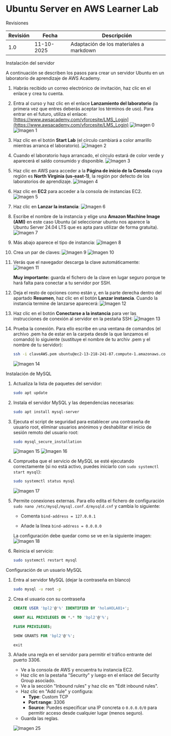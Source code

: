 # Ubuntu Server en AWS Learner Lab

<span class="mi_h3">Revisiones</span>

|Revisión | Fecha| Descripción|
|---------|------|-------------|
|1.0 | 11-10-2025 | Adaptación de los materiales a markdown|


<span class="mi_h3">Instalación del servidor</span>

A continuación se describen los pasos para crear un servidor Ubuntu en un laboratorio de aprendizaje de AWS Academy.

1. Habrás recibido un correo electrónico de invitación, haz clic en el enlace y crea tu cuenta.

2. Entra al curso y haz clic en el enlace **Lanzamiento del laboratorio** (la primera vez que entres deberás aceptar los términos de uso). Para entrar en el futuro, utiliza el enlace: [https://www.awsacademy.com/vforcesite/LMS_Login](https://www.awsacademy.com/vforcesite/LMS_Login)
    ![Imagen 0](img/AWS/imagen_000.jpg)
    ![Imagen 1](img/AWS/imagen_001.jpg)
    
3. Haz clic en el botón **Start Lab** (el círculo cambiará a color amarillo mientras arranca el laboratorio).
    ![Imagen 2](img/AWS/imagen_002.jpg)

4. Cuando el laboratorio haya arrancado, el círculo estará de color verde y aparecerá el saldo consumido y disponible.
    ![Imagen 3](img/AWS/imagen_003.jpg)

5. Haz clic en AWS para acceder a la **Página de inicio de la Consola** cuya región es **North Virginia (us-east-1)**, la región por defecto de los laboratorios de aprendizaje.
    ![Imagen 4](img/AWS/imagen_004.jpg)

6. Haz clic en **EC2** para acceder a la consola de instancias EC2.
    ![Imagen 5](img/AWS/imagen_005.jpg)

7. Haz clic en **Lanzar la instancia**:
    ![Imagen 6](img/AWS/imagen_006.jpg)

8. Escribe el nombre de la instancia y elige una **Amazon Machine Image (AMI)** en este caso Ubuntu (al seleccionar ubuntu nos aparece la Ubuntu Server 24.04 LTS que es apta para utilizar de forma gratuita).
    ![Imagen 7](img/AWS/imagen_007.jpg)

9. Más abajo aparece el tipo de instancia:
    ![Imagen 8](img/AWS/imagen_008.jpg)

10. Crea un par de claves:
    ![Imagen 9](img/AWS/imagen_009.jpg)
    ![Imagen 10](img/AWS/imagen_010.jpg)

11. Verás que el navegador descarga la clave automáticamente:
    ![Imagen 11](img/AWS/imagen_011.jpg)

    <span class="mis_avisos">**Muy importante:** guarda el fichero de la clave en lugar seguro porque te hará falta para conectar a tu servidor por SSH.</span>


12. Deja el resto de opciones como están y, en la parte derecha dentro del apartado **Resumen**, haz clic en el botón **Lanzar instancia**. Cuando la instancia termine de lanzarse aparecerá:
    ![Imagen 12](img/AWS/imagen_012.jpg)

13. Haz clic en el botón **Conectarse a la instancia** para ver las instrucciones de conexión al servidor en la pestaña SSH:
    ![Imagen 13](img/AWS/imagen_013.jpg)

14. Prueba la conexión. Para ello escribe en una ventana de comandos (el archivo .pem ha de estar en la carpeta desde la que lanzamos el comando) lo siguiente (sustituye el nombre de tu archiv .pem y el nombre de tu servidor):

    ```bash
    ssh -i claveAWS.pem ubuntu@ec2-13-218-241-87.compute-1.amazonaws.com
    ```

    ![Imagen 14](img/AWS/imagen_014.jpg)



<span class="mi_h3">Instalación de MySQL</span>

1. Actualiza la lista de paquetes del servidor:
    ```bash
    sudo apt update
    ```
2. Instala el servidor MySQL y las dependencias necesarias:
    ```bash
    sudo apt install mysql-server
    ```
3. Ejecuta el script de seguridad para establecer una contraseña de usuario root, eliminar usuarios anónimos y deshabilitar el inicio de sesión remoto del usuario root:
    ```bash
    sudo mysql_secure_installation
    ```
    ![Imagen 15](img/AWS/imagen_015.jpg)
    ![Imagen 16](img/AWS/imagen_016.jpg)

4. Comprueba que el servicio de MySQL se esté ejecutando correctamente (si no está activo, puedes iniciarlo con `sudo systemctl start mysql`):
    ```bash
    sudo systemctl status mysql
    ```
    ![Imagen 17](img/AWS/imagen_017.jpg)
    
5. Permite conexiones externas. Para ello edita el fichero de configuración
`sudo nano /etc/mysql/mysql.conf.d/mysqld.cnf` y cambia lo siguiente:
    - Comenta `bind-address = 127.0.0.1`

    - Añade la línea `bind-address = 0.0.0.0`


    La configuración debe quedar como se ve en la siguiente imagen:
![Imagen 18](img/AWS/imagen_018.jpg)



6. Reinicia el servicio:
    ```bash
    sudo systemctl restart mysql
    ```



<span class="mi_h3">Configuración de un usuario MySQL</span>

1. Entra al servidor MySQL (dejar la contraseña en blanco)
    ```bash
    sudo mysql -u root -p 
    ```

2. Crea el usuario con su contraseña
    ```sql
    CREATE USER 'bpl2'@'%' IDENTIFIED BY 'holaHOLA01+';

    GRANT ALL PRIVILEGES ON *.* TO 'bpl2'@'%';
    
    FLUSH PRIVILEGES;
    
    SHOW GRANTS FOR 'bpl2'@'%';
    
    exit
    ```


<!--
```bash
sudo ufw allow 3306
```
-->


3. Añade una regla en el servidor para permitir el tráfico entrante del puerto 3306.
    -  Ve a la consola de AWS y encuentra tu instancia EC2.
    -  Haz clic en la pestaña "Security" y luego en el enlace del Security Group asociado.
    -  Ve a la sección "Inbound rules" y haz clic en "Edit inbound rules".
    -  Haz clic en "Add rule" y configura:
        *   **Type**: Custom TCP
        *   **Port range**: 3306
        *   **Source**: Puedes especificar una IP concreta o `0.0.0.0/0` para permitir acceso desde cualquier lugar (menos seguro).
    -  Guarda las reglas.

    ![Imagen 25](img/AWS/imagen_025.jpg)



<!--
### ss -tulnp | grep 3306

**antes de habilitar acceso externo**
```
tcp LISTEN 0 151 127.0.0.1:3306 0.0.0.0:*
tcp LISTEN 0 70 127.0.0.1:33060 0.0.0.0:*
```

**después de habilitar acceso externo**
```
tcp LISTEN 0 70 127.0.0.1:33060 0.0.0.0:*
tcp LISTEN 0 151 0.0.0.0:3306 0.0.0.0:*
```
-->



